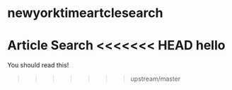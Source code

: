 # newyorktimeartclesearch
Article Search
<<<<<<< HEAD
 hello
=======
You should read this!
>>>>>>> upstream/master
